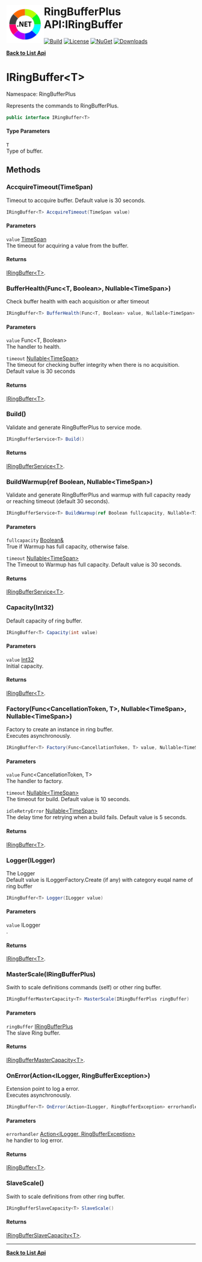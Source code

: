 # <img align="left" width="100" height="100" src="../images/icon.png">RingBufferPlus API:IRingBuffer<T> 

[![Build](https://github.com/FRACerqueira/RingBufferPlus/workflows/Build/badge.svg)](https://github.com/FRACerqueira/RingBufferPlus/actions/workflows/build.yml)
[![License](https://img.shields.io/badge/License-MIT-brightgreen.svg)](https://github.com/FRACerqueira/RingBufferPlus/blob/master/LICENSE)
[![NuGet](https://img.shields.io/nuget/v/RingBufferPlus)](https://www.nuget.org/packages/RingBufferPlus/)
[![Downloads](https://img.shields.io/nuget/dt/RingBufferPlus)](https://www.nuget.org/packages/RingBufferPlus/)

[**Back to List Api**](./apis.md)

# IRingBuffer&lt;T&gt;

Namespace: RingBufferPlus

Represents the commands to RingBufferPlus.

```csharp
public interface IRingBuffer<T>
```

#### Type Parameters

`T`<br>
Type of buffer.

## Methods

### <a id="methods-accquiretimeout"/>**AccquireTimeout(TimeSpan)**

Timeout to accquire buffer. Default value is 30 seconds.

```csharp
IRingBuffer<T> AccquireTimeout(TimeSpan value)
```

#### Parameters

`value` [TimeSpan](https://docs.microsoft.com/en-us/dotnet/api/system.timespan)<br>
The timeout for acquiring a value from the buffer.

#### Returns

[IRingBuffer&lt;T&gt;](./ringbufferplus.iringbuffer-1.md).

### <a id="methods-bufferhealth"/>**BufferHealth(Func&lt;T, Boolean&gt;, Nullable&lt;TimeSpan&gt;)**

Check buffer health with each acquisition or after timeout

```csharp
IRingBuffer<T> BufferHealth(Func<T, Boolean> value, Nullable<TimeSpan> timeout)
```

#### Parameters

`value` Func&lt;T, Boolean&gt;<br>
The handler to health.

`timeout` [Nullable&lt;TimeSpan&gt;](https://docs.microsoft.com/en-us/dotnet/api/system.nullable-1)<br>
The timeout for checking buffer integrity when there is no acquisition. Default value is 30 seconds

#### Returns

[IRingBuffer&lt;T&gt;](./ringbufferplus.iringbuffer-1.md).

### <a id="methods-build"/>**Build()**

Validate and generate RingBufferPlus to service mode.

```csharp
IRingBufferService<T> Build()
```

#### Returns

[IRingBufferService&lt;T&gt;](./ringbufferplus.iringbufferservice-1.md).

### <a id="methods-buildwarmup"/>**BuildWarmup(ref Boolean, Nullable&lt;TimeSpan&gt;)**

Validate and generate RingBufferPlus and warmup with full capacity ready or reaching timeout (default 30 seconds).

```csharp
IRingBufferService<T> BuildWarmup(ref Boolean fullcapacity, Nullable<TimeSpan> timeout)
```

#### Parameters

`fullcapacity` [Boolean&](https://docs.microsoft.com/en-us/dotnet/api/system.boolean&)<br>
True if Warmup has full capacity, otherwise false.

`timeout` [Nullable&lt;TimeSpan&gt;](https://docs.microsoft.com/en-us/dotnet/api/system.nullable-1)<br>
The Timeout to Warmup has full capacity. Default value is 30 seconds.

#### Returns

[IRingBufferService&lt;T&gt;](./ringbufferplus.iringbufferservice-1.md).

### <a id="methods-capacity"/>**Capacity(Int32)**

Default capacity of ring buffer.

```csharp
IRingBuffer<T> Capacity(int value)
```

#### Parameters

`value` [Int32](https://docs.microsoft.com/en-us/dotnet/api/system.int32)<br>
Initial capacity.

#### Returns

[IRingBuffer&lt;T&gt;](./ringbufferplus.iringbuffer-1.md).

### <a id="methods-factory"/>**Factory(Func&lt;CancellationToken, T&gt;, Nullable&lt;TimeSpan&gt;, Nullable&lt;TimeSpan&gt;)**

Factory to create an instance in ring buffer.
 <br>Executes asynchronously.

```csharp
IRingBuffer<T> Factory(Func<CancellationToken, T> value, Nullable<TimeSpan> timeout, Nullable<TimeSpan> idleRetryError)
```

#### Parameters

`value` Func&lt;CancellationToken, T&gt;<br>
The handler to factory.

`timeout` [Nullable&lt;TimeSpan&gt;](https://docs.microsoft.com/en-us/dotnet/api/system.nullable-1)<br>
The timeout for build. Default value is 10 seconds.

`idleRetryError` [Nullable&lt;TimeSpan&gt;](https://docs.microsoft.com/en-us/dotnet/api/system.nullable-1)<br>
The delay time for retrying when a build fails. Default value is 5 seconds.

#### Returns

[IRingBuffer&lt;T&gt;](./ringbufferplus.iringbuffer-1.md).

### <a id="methods-logger"/>**Logger(ILogger)**

The Logger
 <br>Default value is ILoggerFactory.Create (if any) with category euqal name of ring buffer

```csharp
IRingBuffer<T> Logger(ILogger value)
```

#### Parameters

`value` ILogger<br>
.

#### Returns

[IRingBuffer&lt;T&gt;](./ringbufferplus.iringbuffer-1.md).

### <a id="methods-masterscale"/>**MasterScale(IRingBufferPlus)**

Swith to scale definitions commands (self) or other ring buffer.

```csharp
IRingBufferMasterCapacity<T> MasterScale(IRingBufferPlus ringBuffer)
```

#### Parameters

`ringBuffer` [IRingBufferPlus](./ringbufferplus.iringbufferplus.md)<br>
The slave Ring buffer.

#### Returns

[IRingBufferMasterCapacity&lt;T&gt;](./ringbufferplus.iringbuffermastercapacity-1.md).

### <a id="methods-onerror"/>**OnError(Action&lt;ILogger, RingBufferException&gt;)**

Extension point to log a error.
 <br>Executes asynchronously.

```csharp
IRingBuffer<T> OnError(Action<ILogger, RingBufferException> errorhandler)
```

#### Parameters

`errorhandler` [Action&lt;ILogger, RingBufferException&gt;](https://docs.microsoft.com/en-us/dotnet/api/system.action-2)<br>
he handler to log error.

#### Returns

[IRingBuffer&lt;T&gt;](./ringbufferplus.iringbuffer-1.md).

### <a id="methods-slavescale"/>**SlaveScale()**

Swith to scale definitions from other ring buffer.

```csharp
IRingBufferSlaveCapacity<T> SlaveScale()
```

#### Returns

[IRingBufferSlaveCapacity&lt;T&gt;](./ringbufferplus.iringbufferslavecapacity-1.md).


- - -
[**Back to List Api**](./apis.md)